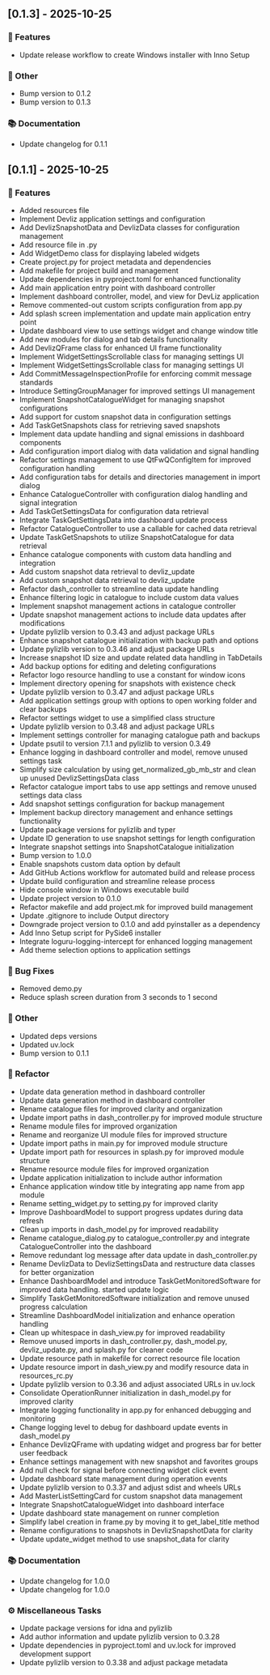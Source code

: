 ## [0.1.3] - 2025-10-25

### 🚀 Features

- Update release workflow to create Windows installer with Inno Setup

### 💼 Other

- Bump version to 0.1.2
- Bump version to 0.1.3

### 📚 Documentation

- Update changelog for 0.1.1
## [0.1.1] - 2025-10-25

### 🚀 Features

- Added resources file
- Implement Devliz application settings and configuration
- Add DevlizSnapshotData and DevlizData classes for configuration management
- Add resource file in .py
- Add WidgetDemo class for displaying labeled widgets
- Create project.py for project metadata and dependencies
- Add makefile for project build and management
- Update dependencies in pyproject.toml for enhanced functionality
- Add main application entry point with dashboard controller
- Implement dashboard controller, model, and view for DevLiz application
- Remove commented-out custom scripts configuration from app.py
- Add splash screen implementation and update main application entry point
- Update dashboard view to use settings widget and change window title
- Add new modules for dialog and tab details functionality
- Add DevlizQFrame class for enhanced UI frame functionality
- Implement WidgetSettingsScrollable class for managing settings UI
- Implement WidgetSettingsScrollable class for managing settings UI
- Add CommitMessageInspectionProfile for enforcing commit message standards
- Introduce SettingGroupManager for improved settings UI management
- Implement SnapshotCatalogueWidget for managing snapshot configurations
- Add support for custom snapshot data in configuration settings
- Add TaskGetSnapshots class for retrieving saved snapshots
- Implement data update handling and signal emissions in dashboard components
- Add configuration import dialog with data validation and signal handling
- Refactor settings management to use QtFwQConfigItem for improved configuration handling
- Add configuration tabs for details and directories management in import dialog
- Enhance CatalogueController with configuration dialog handling and signal integration
- Add TaskGetSettingsData for configuration data retrieval
- Integrate TaskGetSettingsData into dashboard update process
- Refactor CatalogueController to use a callable for cached data retrieval
- Update TaskGetSnapshots to utilize SnapshotCatalogue for data retrieval
- Enhance catalogue components with custom data handling and integration
- Add custom snapshot data retrieval to devliz_update
- Add custom snapshot data retrieval to devliz_update
- Refactor dash_controller to streamline data update handling
- Enhance filtering logic in catalogue to include custom data values
- Implement snapshot management actions in catalogue controller
- Update snapshot management actions to include data updates after modifications
- Update pylizlib version to 0.3.43 and adjust package URLs
- Enhance snapshot catalogue initialization with backup path and options
- Update pylizlib version to 0.3.46 and adjust package URLs
- Increase snapshot ID size and update related data handling in TabDetails
- Add backup options for editing and deleting configurations
- Refactor logo resource handling to use a constant for window icons
- Implement directory opening for snapshots with existence check
- Update pylizlib version to 0.3.47 and adjust package URLs
- Add application settings group with options to open working folder and clear backups
- Refactor settings widget to use a simplified class structure
- Update pylizlib version to 0.3.48 and adjust package URLs
- Implement settings controller for managing catalogue path and backups
- Update psutil to version 7.1.1 and pylizlib to version 0.3.49
- Enhance logging in dashboard controller and model, remove unused settings task
- Simplify size calculation by using get_normalized_gb_mb_str and clean up unused DevlizSettingsData class
- Refactor catalogue import tabs to use app settings and remove unused settings data class
- Add snapshot settings configuration for backup management
- Implement backup directory management and enhance settings functionality
- Update package versions for pylizlib and typer
- Update ID generation to use snapshot settings for length configuration
- Integrate snapshot settings into SnapshotCatalogue initialization
- Bump version to 1.0.0
- Enable snapshots custom data option by default
- Add GitHub Actions workflow for automated build and release process
- Update build configuration and streamline release process
- Hide console window in Windows executable build
- Update project version to 0.1.0
- Refactor makefile and add project.mk for improved build management
- Update .gitignore to include Output directory
- Downgrade project version to 0.1.0 and add pyinstaller as a dependency
- Add Inno Setup script for PySide6 installer
- Integrate loguru-logging-intercept for enhanced logging management
- Add theme selection options to application settings

### 🐛 Bug Fixes

- Removed demo.py
- Reduce splash screen duration from 3 seconds to 1 second

### 💼 Other

- Updated deps versions
- Updated uv.lock
- Bump version to 0.1.1

### 🚜 Refactor

- Update data generation method in dashboard controller
- Update data generation method in dashboard controller
- Rename catalogue files for improved clarity and organization
- Update import paths in dash_controller.py for improved module structure
- Rename module files for improved organization
- Rename and reorganize UI module files for improved structure
- Update import paths in main.py for improved module structure
- Update import path for resources in splash.py for improved module structure
- Rename resource module files for improved organization
- Update application initialization to include author information
- Enhance application window title by integrating app name from app module
- Rename setting_widget.py to setting.py for improved clarity
- Improve DashboardModel to support progress updates during data refresh
- Clean up imports in dash_model.py for improved readability
- Rename catalogue_dialog.py to catalogue_controller.py and integrate CatalogueController into the dashboard
- Remove redundant log message after data update in dash_controller.py
- Rename DevlizData to DevlizSettingsData and restructure data classes for better organization
- Enhance DashboardModel and introduce TaskGetMonitoredSoftware for improved data handling. started update logic
- Simplify TaskGetMonitoredSoftware initialization and remove unused progress calculation
- Streamline DashboardModel initialization and enhance operation handling
- Clean up whitespace in dash_view.py for improved readability
- Remove unused imports in dash_controller.py, dash_model.py, devliz_update.py, and splash.py for cleaner code
- Update resource path in makefile for correct resource file location
- Update resource import in dash_view.py and modify resource data in resources_rc.py
- Update pylizlib version to 0.3.36 and adjust associated URLs in uv.lock
- Consolidate OperationRunner initialization in dash_model.py for improved clarity
- Integrate logging functionality in app.py for enhanced debugging and monitoring
- Change logging level to debug for dashboard update events in dash_model.py
- Enhance DevlizQFrame with updating widget and progress bar for better user feedback
- Enhance settings management with new snapshot and favorites groups
- Add null check for signal before connecting widget click event
- Update dashboard state management during operation events
- Update pylizlib version to 0.3.37 and adjust sdist and wheels URLs
- Add MasterListSettingCard for custom snapshot data management
- Integrate SnapshotCatalogueWidget into dashboard interface
- Update dashboard state management on runner completion
- Simplify label creation in frame.py by moving it to get_label_title method
- Rename configurations to snapshots in DevlizSnapshotData for clarity
- Update update_widget method to use snapshot_data for clarity

### 📚 Documentation

- Update changelog for 1.0.0
- Update changelog for 1.0.0

### ⚙️ Miscellaneous Tasks

- Update package versions for idna and pylizlib
- Add author information and update pylizlib version to 0.3.28
- Update dependencies in pyproject.toml and uv.lock for improved development support
- Update pylizlib version to 0.3.38 and adjust package metadata

